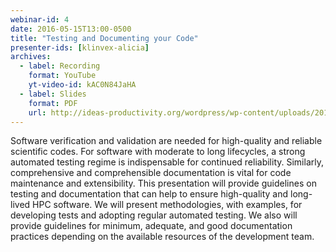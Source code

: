 ```yaml
---
webinar-id: 4
date: 2016-05-15T13:00-0500
title: "Testing and Documenting your Code"
presenter-ids: [klinvex-alicia]
archives:
  - label: Recording
    format: YouTube
    yt-video-id: kAC0N84JaHA
  - label: Slides
    format: PDF
    url: http://ideas-productivity.org/wordpress/wp-content/uploads/2018/03/webinar004-testing-klinvex.pdf
---
```

Software verification and validation are needed for high-quality and
reliable scientific codes. For software with moderate to long
lifecycles, a strong automated testing regime is indispensable for
continued reliability. Similarly, comprehensive and comprehensible
documentation is vital for code maintenance and extensibility. This
presentation will provide guidelines on testing and documentation that
can help to ensure high-quality and long-lived HPC software. We will
present methodologies, with examples, for developing tests and
adopting regular automated testing. We also will provide guidelines
for minimum, adequate, and good documentation practices depending on
the available resources of the development team.
